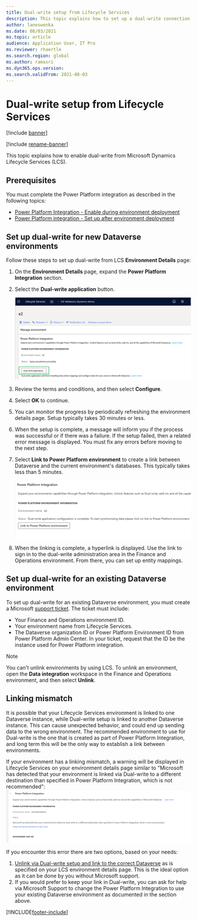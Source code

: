 ```yaml
---
title: Dual-write setup from Lifecycle Services
description: This topic explains how to set up a dual-write connection from Microsoft Dynamics Lifecycle Services (LCS).
author: laneswenka
ms.date: 08/03/2021
ms.topic: article
audience: Application User, IT Pro
ms.reviewer: rhaertle
ms.search.region: global
ms.author: ramasri
ms.dyn365.ops.version: 
ms.search.validFrom: 2021-08-03
---
```


# Dual-write setup from Lifecycle Services

[!include [banner](../../includes/banner.md)]

[!include [rename-banner](~/includes/cc-data-platform-banner.md)]

This topic explains how to enable dual-write from Microsoft Dynamics Lifecycle Services (LCS).

## Prerequisites

You must complete the Power Platform integration as described in the following topics:

+ [Power Platform Integration - Enable during environment deployment](../../power-platform/overview.md#enable-during-environment-deployment)
+ [Power Platform integration - Set up after environment deployment](../../power-platform/overview.md#set-up-after-environment-deployment)

## Set up dual-write for new Dataverse environments

Follow these steps to set up dual-write from LCS **Environment Details** page:

1. On the **Environment Details** page, expand the **Power Platform Integration** section.

2. Select the **Dual-write application** button.

    ![Power Platform Integration.](media/powerplat_integration_step2.png)

3. Review the terms and conditions, and then select **Configure**.

4. Select **OK** to continue.

5. You can monitor the progress by periodically refreshing the environment details page. Setup typically takes 30 minutes or less.  

6. When the setup is complete, a message will inform you if the process was successful or if there was a failure. If the setup failed, then a related error message is displayed. You must fix any errors before moving to the next step.

7. Select **Link to Power Platform environment** to create a link between Dataverse and the current environment's databases. This typically takes less than 5 minutes.

    ![Link to Power Platform environment](media/powerplat_integration_step3.png)

8. When the linking is complete, a hyperlink is displayed. Use the link to sign in to the dual-write administration area in the Finance and Operations environment. From there, you can set up entity mappings.

## Set up dual-write for an existing Dataverse environment

To set up dual-write for an existing Dataverse environment, you must create a Microsoft [support ticket](../../lifecycle-services/lcs-support.md). The ticket must include:

+ Your Finance and Operations environment ID.
+ Your environment name from Lifecycle Services.
+ The Dataverse organization ID or Power Platform Environment ID from Power Platform Admin Center. In your ticket, request that the ID be the instance used for Power Platform integration.

> [!NOTE]
> You can't unlink environments by using LCS. To unlink an environment, open the **Data integration** workspace in the Finance and Operations environment, and then select **Unlink**.

## Linking mismatch

It is possible that your Lifecycle Services environment is linked to one Dataverse instance, while Dual-write setup is linked to another Dataverse instance.  This can cause unexpected behavior, and could end up sending data to the wrong environment.  The recommended environment to use for Dual-write is the one that is created as part of Power Platform Integration, and long term this will be the only way to establish a link between environments.

If your environment has a linking mismatch, a warning will be displayed in Lifecycle Services on your environment details page similar to "Microsoft has detected that your environment is linked via Dual-write to a different destination than specified in Power Platform Integration, which is not recommended":
![Power Platform Integration Link Mismatched](media/powerplat_integration_mismatchLink.png)

If you encounter this error there are two options, based on your needs:
1. [Unlink via Dual-write setup and link to the correct Dataverse](relink-environments.md) as is specified on your LCS environment details page.  This is the ideal option as it can be done by you without Microsoft support.  
2. If you would prefer to keep your link in Dual-write, you can ask for help via Microsoft Support to change the Power Platform Integration to use your existing Dataverse environment as documented in the section above.  

[!INCLUDE[footer-include](../../../../includes/footer-banner.md)]
